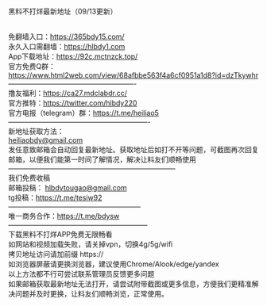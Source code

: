 <br>黑料不打烊最新地址（09/13更新）

<br>免翻墙入口：https://365bdy15.com/
<br>永久入口需翻墙：https://hlbdy1.com
<br>App下载地址：https://92c.mctnzck.top/
<br>官方免费Q群：https://www.html2web.com/view/68afbbe563f4a6cf0951a1d8?id=dzTkywhr
<br>——————————————————-
<br>撸友福利：https://ca27.mdclabdr.cc/
<br>官方推特：https://twitter.com/hlbdy220
<br>官方电报（telegram）群：https://t.me/heiliao5
<br>————————————————————-
<br>新地址获取方法：
<br>heiliaobdy@gmail.com
<br>发任意致邮箱会自动回复最新地址。获取地址后如打不开等问题，可截图再次回复邮箱，以便我们能第一时间了解情况，解决让料友们顺畅使用
<br>————————————————————————
<br>我们免费收稿
<br>邮箱投稿： hlbdytougao@gmail.com
<br>tg投稿：https://t.me/tesiw92
<br>———————————————————
<br>唯一商务合作：https://t.me/bdysw
<br>————————————————————
<br>下载黑料不打烊APP免费无限畅看
<br>如网站和视频加载失败，请关掉vpn，切换4g/5g/wifi
<br>拷贝地址访问请加前缀 https://
<br>如浏览器屏蔽请更换浏览器，建议使用Chrome/Alook/edge/yandex
<br>以上方法都不行可尝试联系管理员反馈更多问题
<br>如果邮箱获取最新地址无法打开，请尝试附带截图或更多信息，方便我们更精准解决问题并及时更换，让料友们顺畅浏览，正常使用。
